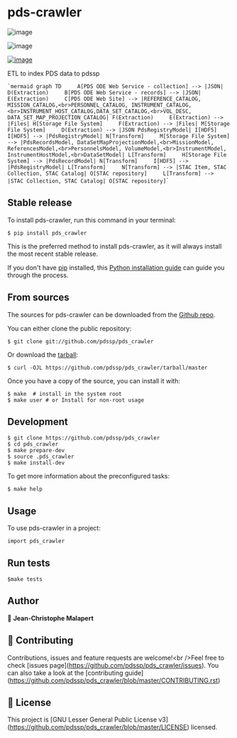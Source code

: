 # pds-crawler

![image](https://img.shields.io/github/v/tag/pdssp/pds_crawler)

![image](https://img.shields.io/github/v/release/pdssp/pds_crawler?include_prereleases)

[![image](https://img.shields.io/badge/Maintained%3F-yes-green.svg)](https://github.com/pdssp/pds_crawler/graphs/commit-activity)

ETL to index PDS data to pdssp

`` `mermaid graph TD     A[PDS ODE Web Service - collection] --> |JSON| D(Extraction)     B[PDS ODE Web Service - records] --> |JSON| E(Extraction)     C[PDS ODE Web Site] --> |REFERENCE_CATALOG, MISSION_CATALOG,<br>PERSONNEL_CATALOG, INSTRUMENT_CATALOG,<br>INSTRUMENT_HOST_CATALOG,DATA_SET_CATALOG,<br>VOL_DESC, DATA_SET_MAP_PROJECTION_CATALOG| F(Extraction)     E(Extraction) --> |Files| H[Storage File System]     F(Extraction) --> |Files| M[Storage File System]     D(Extraction) --> |JSON PdsRegistryModel| I[HDF5]     I[HDF5] --> |PdsRegistryModel| N[Transform]     M[Storage File System] --> |PdsRecordsModel, DataSetMapProjectionModel,<br>MissionModel, ReferencesModel,<br>PersonnelsModel, VolumeModel,<br>InstrumentModel, InstrumentHostModel,<br>DataSetModel| L[Transform]     H[Storage File System] --> |PdsRecordModel| N[Transform]     I[HDF5] --> |PdsRegistryModel| L[Transform]     N[Transform] --> |STAC Item, STAC Collection, STAC Catalog| O[STAC repository]     L[Transform] --> |STAC Collection, STAC Catalog| O[STAC repository] ``\`

## Stable release

To install pds-crawler, run this command in your terminal:

``` console
$ pip install pds_crawler
```

This is the preferred method to install pds-crawler, as it will always
install the most recent stable release.

If you don\'t have [pip](https://pip.pypa.io) installed, this [Python
installation
guide](http://docs.python-guide.org/en/latest/starting/installation/)
can guide you through the process.

## From sources

The sources for pds-crawler can be downloaded from the [Github
repo](https://github.com/pdssp/pds_crawler).

You can either clone the public repository:

``` console
$ git clone git://github.com/pdssp/pds_crawler
```

Or download the
[tarball](https://github.com/pdssp/pds_crawler/tarball/master):

``` console
$ curl -OJL https://github.com/pdssp/pds_crawler/tarball/master
```

Once you have a copy of the source, you can install it with:

``` console
$ make  # install in the system root
$ make user # or Install for non-root usage
```

## Development

``` console
$ git clone https://github.com/pdssp/pds_crawler
$ cd pds_crawler
$ make prepare-dev
$ source .pds_crawler
$ make install-dev
```

To get more information about the preconfigured tasks:

``` console
$ make help
```

## Usage

To use pds-crawler in a project:

``` shell
import pds_crawler
```

## Run tests

``` console
$make tests
```

## Author

👤 **Jean-Christophe Malapert**

## 🤝 Contributing

Contributions, issues and feature requests are welcome!\<br /\>Feel free
to check \[issues page\](<https://github.com/pdssp/pds_crawler/issues>).
You can also take a look at the \[contributing
guide\](<https://github.com/pdssp/pds_crawler/blob/master/CONTRIBUTING.rst>)

## 📝 License

This project is \[GNU Lesser General Public License
v3\](<https://github.com/pdssp/pds_crawler/blob/master/LICENSE>)
licensed.
